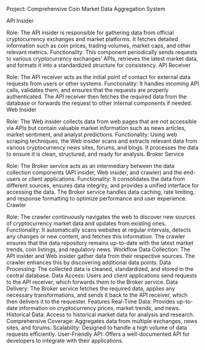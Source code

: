 Project: Comprehensive Coin Market Data Aggregation System

API Insider

Role: The API insider is responsible for gathering data from official cryptocurrency exchanges and market platforms. It fetches detailed information such as coin prices, trading volumes, market caps, and other relevant metrics.
Functionality: This component periodically sends requests to various cryptocurrency exchanges’ APIs, retrieves the latest market data, and formats it into a standardized structure for consistency.
API Receiver

Role: The API receiver acts as the initial point of contact for external data requests from users or other systems.
Functionality: It handles incoming API calls, validates them, and ensures that the requests are properly authenticated. The API receiver then fetches the required data from the database or forwards the request to other internal components if needed.
Web Insider

Role: The Web insider collects data from web pages that are not accessible via APIs but contain valuable market information such as news articles, market sentiment, and analyst predictions.
Functionality: Using web scraping techniques, the Web insider scans and extracts relevant data from various cryptocurrency news sites, forums, and blogs. It processes the data to ensure it is clean, structured, and ready for analysis.
Broker Service

Role: The Broker service acts as an intermediary between the data collection components (API insider, Web insider, and crawler) and the end-users or client applications.
Functionality: It consolidates the data from different sources, ensures data integrity, and provides a unified interface for accessing the data. The Broker service handles data caching, rate limiting, and response formatting to optimize performance and user experience.
Crawler

Role: The crawler continuously navigates the web to discover new sources of cryptocurrency market data and updates from existing ones.
Functionality: It automatically scans websites at regular intervals, detects any changes or new content, and fetches this information. The crawler ensures that the data repository remains up-to-date with the latest market trends, coin listings, and regulatory news.
Workflow
Data Collection: The API insider and Web insider gather data from their respective sources. The crawler enhances this by discovering additional data points.
Data Processing: The collected data is cleaned, standardized, and stored in the central database.
Data Access: Users and client applications send requests to the API receiver, which forwards them to the Broker service.
Data Delivery: The Broker service fetches the required data, applies any necessary transformations, and sends it back to the API receiver, which then delivers it to the requester.
Features
Real-Time Data: Provides up-to-date information on cryptocurrency prices, market trends, and news.
Historical Data: Access to historical market data for analysis and research.
Comprehensive Coverage: Aggregates data from multiple exchanges, news sites, and forums.
Scalability: Designed to handle a high volume of data requests efficiently.
User-Friendly API: Offers a well-documented API for developers to integrate with their applications.
